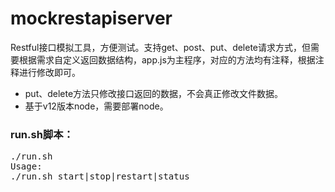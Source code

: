 # mockrestapiserver

Restful接口模拟工具，方便测试。支持get、post、put、delete请求方式，但需要根据需求自定义返回数据结构，app.js为主程序，对应的方法均有注释，根据注释进行修改即可。
* put、delete方法只修改接口返回的数据，不会真正修改文件数据。
* 基于v12版本node，需要部署node。

### run.sh脚本：
<pre>
./run.sh 
Usage:
./run.sh start|stop|restart|status
</pre>
